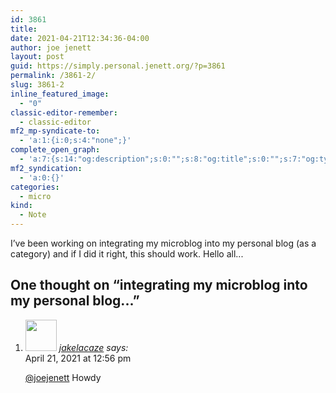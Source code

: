 ```yaml
---
id: 3861
title: 
date: 2021-04-21T12:34:36-04:00
author: joe jenett
layout: post
guid: https://simply.personal.jenett.org/?p=3861
permalink: /3861-2/
slug: 3861-2
inline_featured_image:
  - "0"
classic-editor-remember:
  - classic-editor
mf2_mp-syndicate-to:
  - 'a:1:{i:0;s:4:"none";}'
complete_open_graph:
  - 'a:7:{s:14:"og:description";s:0:"";s:8:"og:title";s:0:"";s:7:"og:type";s:0:"";s:12:"twitter:card";s:7:"summary";s:15:"twitter:creator";s:0:"";s:19:"twitter:description";s:0:"";s:8:"og:image";s:0:"";}'
mf2_syndication:
  - 'a:0:{}'
categories:
  - micro
kind:
  - Note
---
```

I’ve been working on integrating my microblog into my personal blog (as a category) and if I did it right, this should work. Hello all...

<h2 id="comments-title">One thought on “integrating my microblog into my personal blog...”		</h2>


<ol class="commentlist">
<li class="comment even thread-even depth-1 u-comment h-cite h-entry p-comment" id="li-comment-510">
<article id="comment-510" class="comment " itemprop="comment" itemscope="" itemtype="http://schema.org/Comment">
<footer>
<address class="comment-author p-author author vcard hcard h-card" itemprop="creator" itemscope="" itemtype="http://schema.org/Person">
<img alt="" src="https://micro.blog/jakelacaze/avatar.jpg" srcset="https://micro.blog/jakelacaze/avatar.jpg 2x" class="avatar avatar-50 photo avatar-default local-avatar u-photo" itemprop="image" loading="lazy" width="50" height="50">				<cite class="fn p-name" itemprop="name"><a href="https://micro.blog/jakelacaze" rel="external nofollow ugc" class="u-url url">jakelacaze</a></cite> <span class="says">says:</span>					</address>
<!-- .comment-author .vcard -->

<div class="comment-meta commentmetadata">
<a title="page no longer available"><time class="updated published dt-updated dt-published" datetime="2021-04-21T12:56:05-04:00" itemprop="datePublished dateModified dateCreated">
April 21, 2021 at 12:56 pm						</time></a>
</div>
<!-- .comment-meta .commentmetadata -->
</footer>

<div class="comment-content e-content p-summary p-name" itemprop="text name description">
<p><a href="https://micro.blog/joejenett" rel="nofollow ugc">@joejenett</a> Howdy</p></div></article></li></ol>